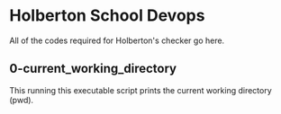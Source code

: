 # Holberton School Devops

All of the codes required for Holberton's checker go here.

## 0-current_working_directory
This running this executable script prints the current working directory (pwd).


